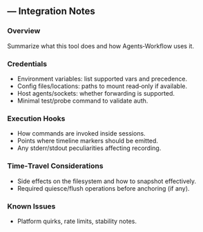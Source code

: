 ## <Agent Tool> — Integration Notes

### Overview

Summarize what this tool does and how Agents‑Workflow uses it.

### Credentials

- Environment variables: list supported vars and precedence.
- Config files/locations: paths to mount read‑only if available.
- Host agents/sockets: whether forwarding is supported.
- Minimal test/probe command to validate auth.

### Execution Hooks

- How commands are invoked inside sessions.
- Points where timeline markers should be emitted.
- Any stderr/stdout peculiarities affecting recording.

### Time‑Travel Considerations

- Side effects on the filesystem and how to snapshot effectively.
- Required quiesce/flush operations before anchoring (if any).

### Known Issues

- Platform quirks, rate limits, stability notes.


